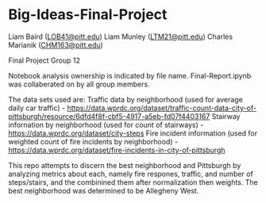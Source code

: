 # Big-Ideas-Final-Project

Liam Baird (LOB41@pitt.edu)
Liam Munley (LTM21@pitt.edu)
Charles Marianik (CHM163@pitt.edu)

Final Project Group 12

Notebook analysis ownership is indicated by file name. 
Final-Report.ipynb was collaberated on by all group members. 

The data sets used are:
Traffic data by neighborhood (used for average daily car traffic) - https://data.wprdc.org/dataset/traffic-count-data-city-of-pittsburgh/resource/6dfd4f8f-cbf5-4917-a5eb-fd07f4403167
Stairway infornation by neighborhood (used for count of stairways) - https://data.wprdc.org/dataset/city-steps
Fire incident information (used for weighted count of fire incidents by neighborhood) - https://data.wprdc.org/dataset/fire-incidents-in-city-of-pittsburgh


This repo attempts to discern the best neighborhood and Pittsburgh by analyzing metrics about each, namely fire respones, traffic, and number of steps/stairs, and the combinined them after normalization then weights. The best neighborhood was determined to be Allegheny West. 

